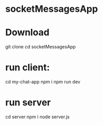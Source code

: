 # socketMessagesApp
# Download
git clone 
cd socketMessagesApp

# run client:
cd my-chat-app
npm i
npm run dev

# run server
cd server
npm i
node server.js

